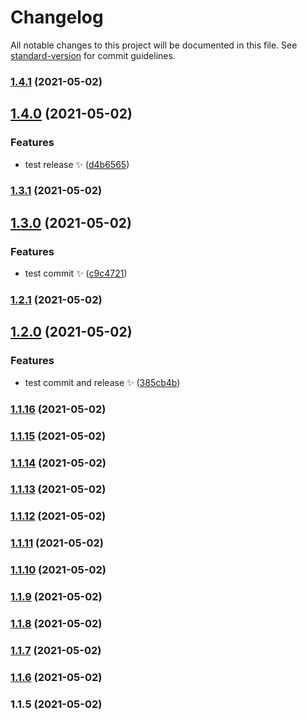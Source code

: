 # Changelog

All notable changes to this project will be documented in this file. See [standard-version](https://github.com/conventional-changelog/standard-version) for commit guidelines.

### [1.4.1](https://gitlab.com/silentice1534/p-bud/compare/v1.4.0...v1.4.1) (2021-05-02)

## [1.4.0](https://gitlab.com/silentice1534/p-bud/compare/v1.3.1...v1.4.0) (2021-05-02)

### Features

- test release :sparkles: ([d4b6565](https://gitlab.com/silentice1534/p-bud/commit/d4b6565966d7e200c68ed63a5bd975338ceff4c1))

### [1.3.1](https://gitlab.com/silentice1534/p-bud/compare/v1.3.0...v1.3.1) (2021-05-02)

## [1.3.0](https://gitlab.com/silentice1534/p-bud/compare/v1.2.1...v1.3.0) (2021-05-02)

### Features

- test commit :sparkles: ([c9c4721](https://gitlab.com/silentice1534/p-bud/commit/c9c47216f34894fb1c957e880ea5f72e5578c5bd))

### [1.2.1](https://gitlab.com/silentice1534/p-bud/compare/v1.2.0...v1.2.1) (2021-05-02)

## [1.2.0](https://gitlab.com/silentice1534/p-bud/compare/v1.1.16...v1.2.0) (2021-05-02)

### Features

- test commit and release :sparkles: ([385cb4b](https://gitlab.com/silentice1534/p-bud/commit/385cb4b79f558f2f3834b60c6f77d21e1efc1933))

### [1.1.16](https://gitlab.com/silentice1534/p-bud/compare/v1.1.15...v1.1.16) (2021-05-02)

### [1.1.15](https://gitlab.com/silentice1534/p-bud/compare/v1.1.14...v1.1.15) (2021-05-02)

### [1.1.14](https://gitlab.com/silentice1534/p-bud/compare/v1.1.13...v1.1.14) (2021-05-02)

### [1.1.13](https://gitlab.com/silentice1534/p-bud/compare/v1.1.12...v1.1.13) (2021-05-02)

### [1.1.12](https://gitlab.com/silentice1534/p-bud/compare/v1.1.11...v1.1.12) (2021-05-02)

### [1.1.11](https://gitlab.com/silentice1534/p-bud/compare/v1.1.5...v1.1.11) (2021-05-02)

### [1.1.10](https://gitlab.com/silentice1534/p-bud/compare/v1.1.6...v1.1.10) (2021-05-02)

### [1.1.9](https://gitlab.com/silentice1534/p-bud/compare/v1.1.6...v1.1.9) (2021-05-02)

### [1.1.8](https://gitlab.com/silentice1534/p-bud/compare/v1.1.6...v1.1.8) (2021-05-02)

### [1.1.7](https://gitlab.com/silentice1534/p-bud/compare/v1.1.6...v1.1.7) (2021-05-02)

### [1.1.6](https://gitlab.com/silentice1534/p-bud/compare/v1.1.5...v1.1.6) (2021-05-02)

### 1.1.5 (2021-05-02)
